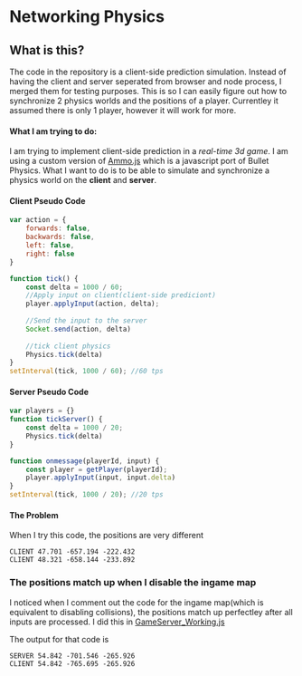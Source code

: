 # Networking Physics

## What is this?
The code in the repository is a client-side prediction simulation. Instead of having the client and server seperated from browser and node process, I merged them for testing purposes. This is so I can easily figure out how to synchronize 2 physics worlds and the positions of a player. Currentley it assumed there is only 1 player, however it will work for more.

#### What I am trying to do:
I am trying to implement client-side prediction in a *real-time 3d game*. I am using a custom version of [Ammo.js](https://github.com/kripken/ammo.js/) which is a javascript port of Bullet Physics.  What I want to do is to be able to simulate and synchronize a physics world on the **client** and **server**. 

#### Client Pseudo Code

```javascript
var action = {
    forwards: false,
    backwards: false,
    left: false,
    right: false
}

function tick() {
    const delta = 1000 / 60;
    //Apply input on client(client-side prediciont)
    player.applyInput(action, delta);
    
    //Send the input to the server
    Socket.send(action, delta)
    
    //tick client physics
    Physics.tick(delta)
}
setInterval(tick, 1000 / 60); //60 tps
```

#### Server Pseudo Code

```javascript
var players = {}
function tickServer() {
    const delta = 1000 / 20;
    Physics.tick(delta)
}

function onmessage(playerId, input) {
    const player = getPlayer(playerId);
    player.applyInput(input, input.delta)
}
setInterval(tick, 1000 / 20); //20 tps
```
#### The Problem
When I try this code, the positions are very different
```
CLIENT 47.701 -657.194 -222.432
CLIENT 48.321 -658.144 -233.892
```

### The positions match up when I disable the ingame map

I noticed when I comment out the code for the ingame map(which is equivalent to disabling collisions), the positions match up perfectley
after all inputs are processed. I did this in [GameServer_Working.js](GameServer_Working.js)

The output for that code is
```
SERVER 54.842 -701.546 -265.926
CLIENT 54.842 -765.695 -265.926
```
